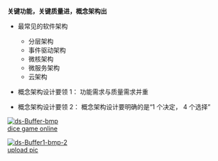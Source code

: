  **关键功能，关键质量进，概念架构出**
 
* 最常见的软件架构
  * 分层架构
  * 事件驱动架构
  * 微核架构
  * 微服务架构
  * 云架构


* 概念架构设计要领 1： 功能需求与质量需求并重
* 概念架构设计要领 2： 概念架构设计要明确的是“1 个决定， 4 个选择”
  
<a href="https://ibb.co/Pw345Hn"><img src="https://i.ibb.co/FgNJBTM/ds-Buffer-bmp.png" alt="ds-Buffer-bmp" border="0"></a><br /><a target='_blank' href='https://freeonlinedice.com/'>dice game online</a><br />
  
<a href="https://ibb.co/hYD36jt"><img src="https://i.ibb.co/Hhn5Ssk/ds-Buffer1-bmp-2.png" alt="ds-Buffer1-bmp-2" border="0"></a><br /><a target='_blank' href='https://imgbb.com/'>upload pic</a><br />
